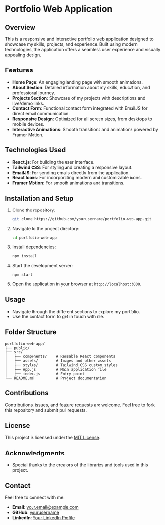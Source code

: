 # Portfolio Web Application

## Overview
This is a responsive and interactive portfolio web application designed to showcase my skills, projects, and experience. Built using modern technologies, the application offers a seamless user experience and visually appealing design.

## Features
- **Home Page**: An engaging landing page with smooth animations.
- **About Section**: Detailed information about my skills, education, and professional journey.
- **Projects Section**: Showcase of my projects with descriptions and live/demo links.
- **Contact Form**: Functional contact form integrated with EmailJS for direct email communication.
- **Responsive Design**: Optimized for all screen sizes, from desktops to mobile devices.
- **Interactive Animations**: Smooth transitions and animations powered by Framer Motion.

## Technologies Used
- **React.js**: For building the user interface.
- **Tailwind CSS**: For styling and creating a responsive layout.
- **EmailJS**: For sending emails directly from the application.
- **React Icons**: For incorporating modern and customizable icons.
- **Framer Motion**: For smooth animations and transitions.

## Installation and Setup
1. Clone the repository:
   ```bash
   git clone https://github.com/yourusername/portfolio-web-app.git
   ```
2. Navigate to the project directory:
   ```bash
   cd portfolio-web-app
   ```
3. Install dependencies:
   ```bash
   npm install
   ```
4. Start the development server:
   ```bash
   npm start
   ```
5. Open the application in your browser at `http://localhost:3000`.

## Usage
- Navigate through the different sections to explore my portfolio.
- Use the contact form to get in touch with me.

## Folder Structure
```
portfolio-web-app/
├── public/
├── src/
│   ├── components/    # Reusable React components
│   ├── assets/        # Images and other assets
│   ├── styles/        # Tailwind CSS custom styles
│   ├── App.js         # Main application file
│   ├── index.js       # Entry point
└── README.md          # Project documentation
```

## Contributions
Contributions, issues, and feature requests are welcome. Feel free to fork this repository and submit pull requests.

## License
This project is licensed under the [MIT License](LICENSE).

## Acknowledgments
- Special thanks to the creators of the libraries and tools used in this project.

## Contact
Feel free to connect with me:
- **Email**: your.email@example.com
- **GitHub**: [yourusername](https://github.com/yourusername)
- **LinkedIn**: [Your LinkedIn Profile](https://linkedin.com/in/yourprofile)

